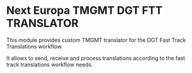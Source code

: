 Next Europa TMGMT DGT FTT TRANSLATOR
====================================
This module provides custom TMGMT translator for the DGT Fast Track
Translations workflow.

It allows to send, receive and process translations according to the
fast track translations workflow needs.
